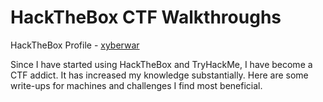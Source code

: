 # HackTheBox CTF Walkthroughs

HackTheBox Profile - [xyberwar](https://app.hackthebox.com/profile/1197537)

Since I have started using HackTheBox and TryHackMe, I have become a CTF addict. It has increased my knowledge substantially. Here are some write-ups for machines and challenges I find most beneficial.
